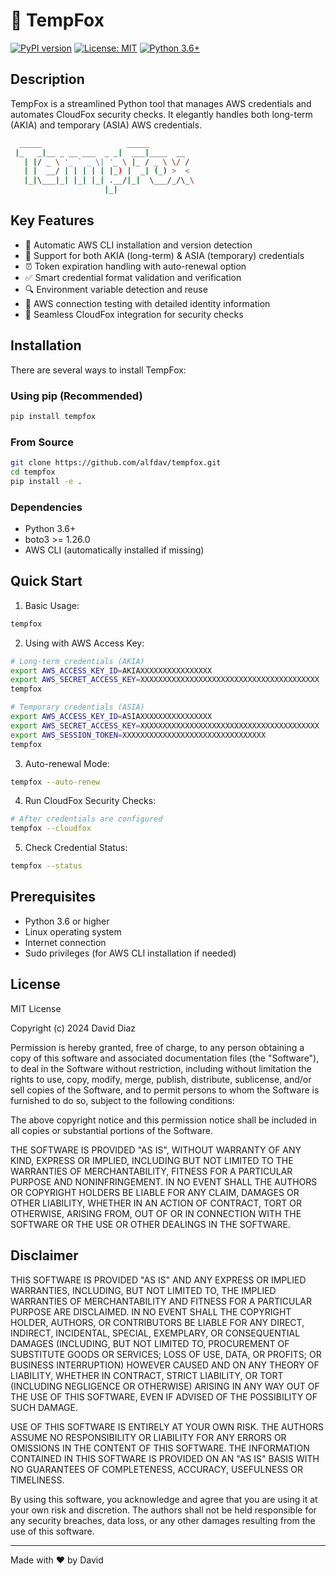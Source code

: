# 🦊 TempFox

[![PyPI version](https://badge.fury.io/py/tempfox.svg)](https://badge.fury.io/py/tempfox)
[![License: MIT](https://img.shields.io/badge/License-MIT-yellow.svg)](https://opensource.org/licenses/MIT)
[![Python 3.6+](https://img.shields.io/badge/python-3.6+-blue.svg)](https://www.python.org/downloads/)

## Description

TempFox is a streamlined Python tool that manages AWS credentials and automates CloudFox security checks. It elegantly handles both long-term (AKIA) and temporary (ASIA) AWS credentials.

```bash
  _____                   _____ 
 |_   _|__ _ __ ___  _ _|  ___|____  __
   | |/ _ \ '_ ` _ \| '_ \ |_ / _ \ \/ /
   | |  __/ | | | | | |_) |  _| (_) >  < 
   |_|\___|_| |_| |_| .__/|_|  \___/_/\_\
                     |_|                   
```

## Key Features

- 🔄 Automatic AWS CLI installation and version detection
- 🔑 Support for both AKIA (long-term) & ASIA (temporary) credentials
- ⏰ Token expiration handling with auto-renewal option
- ✅ Smart credential format validation and verification
- 🔍 Environment variable detection and reuse
- 🧪 AWS connection testing with detailed identity information
- 🦊 Seamless CloudFox integration for security checks

## Installation

There are several ways to install TempFox:

### Using pip (Recommended)
```bash
pip install tempfox
```

### From Source
```bash
git clone https://github.com/alfdav/tempfox.git
cd tempfox
pip install -e .
```

### Dependencies
- Python 3.6+
- boto3 >= 1.26.0
- AWS CLI (automatically installed if missing)

## Quick Start

1. Basic Usage:
```bash
tempfox
```

2. Using with AWS Access Key:
```bash
# Long-term credentials (AKIA)
export AWS_ACCESS_KEY_ID=AKIAXXXXXXXXXXXXXXXX
export AWS_SECRET_ACCESS_KEY=XXXXXXXXXXXXXXXXXXXXXXXXXXXXXXXXXXXXXXXX
tempfox

# Temporary credentials (ASIA)
export AWS_ACCESS_KEY_ID=ASIAXXXXXXXXXXXXXXXX
export AWS_SECRET_ACCESS_KEY=XXXXXXXXXXXXXXXXXXXXXXXXXXXXXXXXXXXXXXXX
export AWS_SESSION_TOKEN=XXXXXXXXXXXXXXXXXXXXXXXXXXXXXXXX
tempfox
```

3. Auto-renewal Mode:
```bash
tempfox --auto-renew
```

4. Run CloudFox Security Checks:
```bash
# After credentials are configured
tempfox --cloudfox
```

5. Check Credential Status:
```bash
tempfox --status
```

## Prerequisites

- Python 3.6 or higher
- Linux operating system
- Internet connection
- Sudo privileges (for AWS CLI installation if needed)

## License

MIT License

Copyright (c) 2024 David Diaz

Permission is hereby granted, free of charge, to any person obtaining a copy
of this software and associated documentation files (the "Software"), to deal
in the Software without restriction, including without limitation the rights
to use, copy, modify, merge, publish, distribute, sublicense, and/or sell
copies of the Software, and to permit persons to whom the Software is
furnished to do so, subject to the following conditions:

The above copyright notice and this permission notice shall be included in all
copies or substantial portions of the Software.

THE SOFTWARE IS PROVIDED "AS IS", WITHOUT WARRANTY OF ANY KIND, EXPRESS OR
IMPLIED, INCLUDING BUT NOT LIMITED TO THE WARRANTIES OF MERCHANTABILITY,
FITNESS FOR A PARTICULAR PURPOSE AND NONINFRINGEMENT. IN NO EVENT SHALL THE
AUTHORS OR COPYRIGHT HOLDERS BE LIABLE FOR ANY CLAIM, DAMAGES OR OTHER
LIABILITY, WHETHER IN AN ACTION OF CONTRACT, TORT OR OTHERWISE, ARISING FROM,
OUT OF OR IN CONNECTION WITH THE SOFTWARE OR THE USE OR OTHER DEALINGS IN THE
SOFTWARE.

## Disclaimer

THIS SOFTWARE IS PROVIDED "AS IS" AND ANY EXPRESS OR IMPLIED WARRANTIES, INCLUDING, BUT NOT LIMITED TO, THE IMPLIED WARRANTIES OF MERCHANTABILITY AND FITNESS FOR A PARTICULAR PURPOSE ARE DISCLAIMED. IN NO EVENT SHALL THE COPYRIGHT HOLDER, AUTHORS, OR CONTRIBUTORS BE LIABLE FOR ANY DIRECT, INDIRECT, INCIDENTAL, SPECIAL, EXEMPLARY, OR CONSEQUENTIAL DAMAGES (INCLUDING, BUT NOT LIMITED TO, PROCUREMENT OF SUBSTITUTE GOODS OR SERVICES; LOSS OF USE, DATA, OR PROFITS; OR BUSINESS INTERRUPTION) HOWEVER CAUSED AND ON ANY THEORY OF LIABILITY, WHETHER IN CONTRACT, STRICT LIABILITY, OR TORT (INCLUDING NEGLIGENCE OR OTHERWISE) ARISING IN ANY WAY OUT OF THE USE OF THIS SOFTWARE, EVEN IF ADVISED OF THE POSSIBILITY OF SUCH DAMAGE.

USE OF THIS SOFTWARE IS ENTIRELY AT YOUR OWN RISK. THE AUTHORS ASSUME NO RESPONSIBILITY OR LIABILITY FOR ANY ERRORS OR OMISSIONS IN THE CONTENT OF THIS SOFTWARE. THE INFORMATION CONTAINED IN THIS SOFTWARE IS PROVIDED ON AN "AS IS" BASIS WITH NO GUARANTEES OF COMPLETENESS, ACCURACY, USEFULNESS OR TIMELINESS.

By using this software, you acknowledge and agree that you are using it at your own risk and discretion. The authors shall not be held responsible for any security breaches, data loss, or any other damages resulting from the use of this software.

---
Made with ❤️ by David
